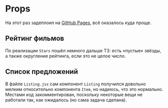 # Props

На этот раз задеплоил на [GitHub Pages](https://liquidasscontainer.github.io/ra_props), всё оказалось куда проще.

## Рейтинг фильмов

По реализации `Stars` пошёл немного дальше ТЗ: есть «пустые» звёзды, а также округление рейтинга, если это не целое число.

## Список предложений

В файле `Listing.jsx` сам компонент `Listing` получился довольно мелким относительно компонента `Item`, но надеюсь, что это нормально. Местами код закомментирован, поскольку некоторые вещи не работали так, как ожидалось (но сама задача сделана).
